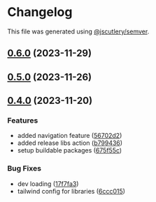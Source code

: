 # Changelog

This file was generated using [@jscutlery/semver](https://github.com/jscutlery/semver).

## [0.6.0](https://github.com/deriv-com/deriv-com-v2/compare/providers-0.5.0...providers-0.6.0) (2023-11-29)

## [0.5.0](https://github.com/deriv-com/deriv-com-v2/compare/providers-0.4.0...providers-0.5.0) (2023-11-26)

## [0.4.0](https://github.com/deriv-com/deriv-com-v2/compare/providers-0.3.0...providers-0.4.0) (2023-11-20)




### Features

* added navigation feature ([56702d2](https://github.com/deriv-com/deriv-com-v2/commit/56702d2bac2e9c081ca7f986fead7f50f53723e4))
* added release libs action ([b799436](https://github.com/deriv-com/deriv-com-v2/commit/b7994362021f5da9c1d02cd995c8ee0bd8c353a7))
* setup buildable packages ([675f55c](https://github.com/deriv-com/deriv-com-v2/commit/675f55c6b1d1984596a664306deab038383a9f31))


### Bug Fixes

* dev loading ([17f7fa3](https://github.com/deriv-com/deriv-com-v2/commit/17f7fa39a9507c909041a8f15fca86d33c298a42))
* tailwind config for libraries ([6ccc015](https://github.com/deriv-com/deriv-com-v2/commit/6ccc01563ec7a538945b90b6ca8d11e0cf984a2d))

